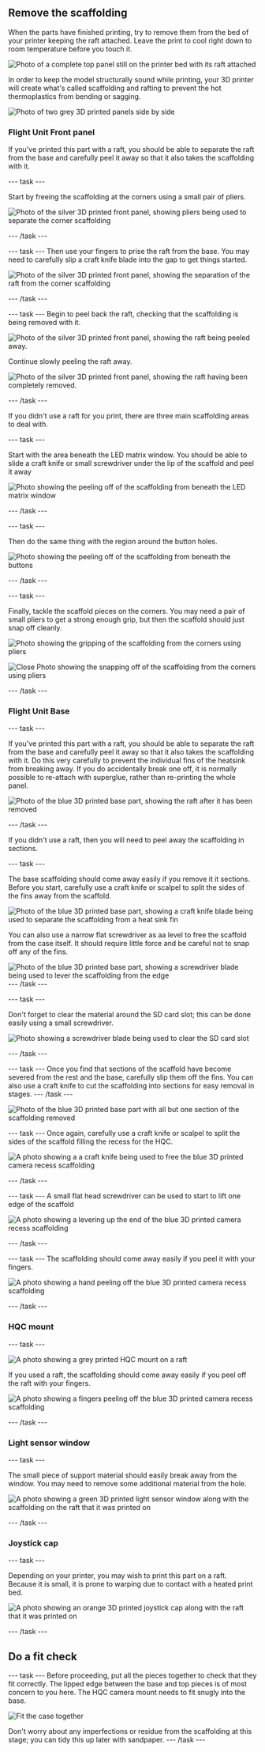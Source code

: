 ## Remove the scaffolding

When the parts have finished printing, try to remove them from the bed of your printer keeping the raft attached. Leave the print to cool right down to room temperature before you touch it.

![Photo of a complete top panel still on the printer bed with its raft attached ](images/on_bed.jpg)

In order to keep the model structurally sound while printing, your 3D printer will create what's called scaffolding and rafting to prevent the hot thermoplastics from bending or sagging. 

![Photo of two grey 3D printed panels side by side ](images/both_panels2.jpg)

### Flight Unit Front panel


If you've printed this part with a raft, you should be able to separate the raft from the base and carefully peel it away so that it also takes the scaffolding with it. 

--- task ---

Start by freeing the scaffolding at the corners using a small pair of pliers.

![Photo of the silver 3D printed front panel, showing pliers being used to separate the corner scaffolding](images/raft_corner_seperate_pliers.jpg)

--- /task ---

--- task ---
Then use your fingers to prise the raft from the base. You may need to carefully slip a craft knife blade into the gap to get things started. 

![Photo of the silver 3D printed front panel, showing the separation of the raft from the corner scaffolding](images/raft_fingers.jpg)

--- /task ---

--- task ---
Begin to peel back the raft, checking that the scaffolding is being removed with it.

![Photo of the silver 3D printed front panel, showing the raft being peeled away.](images/raft_peel.jpg)

Continue slowly peeling the raft away.

![Photo of the silver 3D printed front panel, showing the raft having been completely removed.](images/raft_away.jpg)

--- /task ---



If you didn't use a raft for you print, there are three main scaffolding areas to deal with. 

--- task ---

Start with the area beneath the LED matrix window. You should be able to slide a craft knife or small screwdriver under the lip of the scaffold and peel it away

![Photo showing the peeling off of the scaffolding from beneath the LED matrix window](images/front_with_scaffold.JPG)

--- /task ---

--- task ---

Then do the same thing with the region around the button holes. 

![Photo showing the peeling off of the scaffolding from beneath the buttons](images/remove_button_scaffold.JPG)

--- /task ---

--- task ---

Finally, tackle the scaffold pieces on the corners. You may need a pair of small pliers to get a strong enough grip, but then the scaffold should just snap off cleanly.  

![Photo showing the gripping of the scaffolding from the corners using pliers](images/front_remove_corner_scaffold.JPG)

![Close Photo showing the snapping off of the scaffolding from the corners using pliers](images/remove_corner_scaffold_close.JPG)

--- /task ---

### Flight Unit Base

--- task ---

If you've printed this part with a raft, you should be able to separate the raft from the base and carefully peel it away so that it also takes the scaffolding with it.  Do this very carefully to prevent the individual fins of the heatsink from breaking away. If you do accidentally break one off, it is normally possible to re-attach with superglue, rather than re-printing the whole panel. 

![Photo of the blue 3D printed base part, showing the raft after it has been removed](images/base_scaff_peel.jpg)

--- /task ---

If you didn't use a raft, then you will need to peel away the scaffolding in sections.



--- task ---

The base scaffolding should come away easily if you remove it it sections. Before you start, carefully use a craft knife or scalpel to split the sides of the fins away from the scaffold.  

![Photo of the blue 3D printed base part, showing a craft knife blade being used to separate the scaffolding from a heat sink fin](images/scaffold_knife.jpg)

You can also use a narrow flat screwdriver as aa level to free the scaffold from the case itself. It should require little force and be careful not to snap off any of the fins.

![Photo of the blue 3D printed base part, showing a screwdriver blade being used to lever the scaffolding from the edge](images/scaffold-screwdriver.jpg)
--- /task ---

--- task ---

Don't forget to clear the material around the SD card slot; this can be done easily using a small screwdriver.

![Photo showing a screwdriver blade being used to clear the SD card slot](images/sd-card-slot.jpg)

--- /task ---

--- task ---
Once you find that sections of the scaffold have become severed from the rest and the base, carefully slip them off the fins. You can also use a craft knife to cut the scaffolding into sections for easy removal in stages. 
--- /task ---

![Photo of the blue 3D printed base part with all but one section of the scaffolding removed](images/scaffold_sections.jpg)

--- task ---
Once again, carefully use a craft knife or scalpel to split the sides of the scaffold filling the recess for the HQC.

![A photo showing a a craft knife being used to free the blue 3D printed camera recess scaffolding](images/camera-scaffold-craft.jpg)

--- /task ---

--- task ---
A small flat head screwdriver can be used to start to lift one edge of the scaffold

![A photo showing a levering up the end of the blue 3D printed camera recess scaffolding](images/camera-scaffold-lever.jpg)

--- /task ---

--- task ---
The scaffolding should come away easily if you peel it with your fingers. 

![A photo showing a hand peeling off the blue 3D printed camera recess scaffolding](images/camera-slot-peel.jpg)

--- /task ---

### HQC mount

--- task ---

![A photo showing a grey printed HQC mount on a raft](images/HQC_printed_raft.JPG)

If you used a raft, the scaffolding should come away easily if you peel off the raft with your fingers. 

![A photo showing a fingers peeling off the blue 3D printed camera recess scaffolding](images/HQC_raft_peel.JPG)

--- /task ---

### Light sensor window

--- task ---


The small piece of support material should easily break away from the window. You may need to remove some additional material from the hole. 

![A photo showing a green 3D printed light sensor window along with the scaffolding on the raft that it was printed on](images/ls_window_scaf.jpg)

--- /task ---

### Joystick cap

--- task ---

Depending on your printer, you may wish to print this part on a raft. Because it is small, it is prone to warping due to contact with a heated print bed.

![A photo showing an orange 3D printed joystick cap along with the  raft that it was printed on](images/joystickcap.jpg)

--- /task ---

## Do a fit check

--- task ---
Before proceeding, put all the pieces together to check that they fit correctly. The lipped edge between the base and top pieces is of most concern to you here. The HQC camera mount needs to fit snugly into the base.

![Fit the case together](images/fit-check.jpg)

Don't worry about any imperfections or residue from the scaffolding at this stage; you can tidy this up later with sandpaper.
--- /task ---
